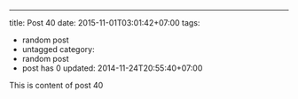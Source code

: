 ---
title: Post 40
date: 2015-11-01T03:01:42+07:00
tags:
  - random post
  - untagged
category:
  - random post
  - post has 0
updated: 2014-11-24T20:55:40+07:00

This is content of post 40